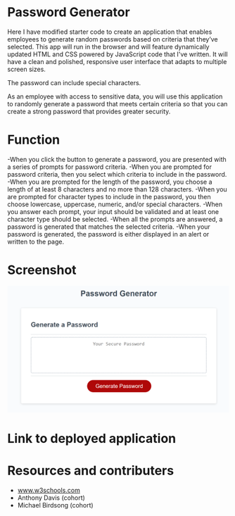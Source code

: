 # Password Generator

Here I have modified starter code to create an application that enables employees to generate random passwords based on criteria that they’ve selected. This app will run in the browser and will feature dynamically updated HTML and CSS powered by JavaScript code that I've written. It will have a clean and polished, responsive user interface that adapts to multiple screen sizes.

The password can include special characters. 

As an employee with access to sensitive data, you will use this application to randomly generate a password that meets certain criteria
so that you can create a strong password that provides greater security.

# Function

-When you click the button to generate a password, you are presented with a series of prompts for password criteria.
-When you are prompted for password criteria,
then you select which criteria to include in the password.
-When you are prompted for the length of the password, you choose a length of at least 8 characters and no more than 128 characters.
-When you are prompted for character types to include in the password,
you then choose lowercase, uppercase, numeric, and/or special characters.
-When you answer each prompt, your input should be validated and at least one character type should be selected.
-When all the prompts are answered, a password is generated that matches the selected criteria.
-When your password is generated, the password is either displayed in an alert or written to the page.

# Screenshot
![](./assets/images/demo.png)

# Link to deployed application


# Resources and contributers

* www.w3schools.com
* Anthony Davis (cohort)
* Michael Birdsong (cohort)